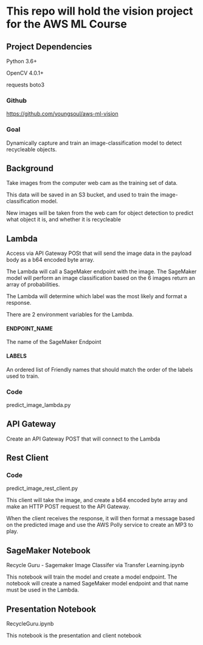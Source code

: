 # This repo will hold the vision project for the AWS ML Course

## Project Dependencies

Python 3.6+

OpenCV 4.0.1+

requests
boto3

### Github
https://github.com/youngsoul/aws-ml-vision

### Goal

Dynamically capture and train an image-classification model to detect recycleable objects.

## Background

Take images from the computer web cam as the training set of data.  

This data will be saved in an S3 bucket, and used to train the image-classification model.  

New images will be taken from the web cam for object detection to predict what object it is, and whether it is recycleable


## Lambda

Access via API Gateway POSt that will send the image data in the payload body as a b64 encoded byte array.

The Lambda will call a SageMaker endpoint with the image.  The SageMaker model will perform an image classification based on the 6 images return an array of probabilities.

The Lambda will determine which label was the most likely and format a response.

There are 2 environment variables for the Lambda.

#### ENDPOINT_NAME

The name of the SageMaker Endpoint

#### LABELS

An ordered list of Friendly names that should match the order of the labels used to train.


### Code
predict_image_lambda.py


## API Gateway

Create an API Gateway POST that will connect to the Lambda

## Rest Client

### Code
predict_image_rest_client.py

This client will take the image, and create a b64 encoded byte array and make an HTTP POST request to the API Gateway.  

When the client receives the response, it will then format a message based on the predicted image and use the AWS Polly service to create an MP3 to play.

## SageMaker Notebook

Recycle Guru - Sagemaker Image Classifer via Transfer Learning.ipynb

This notebook will train the model and create a model endpoint.  The notebook will create a named SageMaker model endpoint and that name must be used in the Lambda.


## Presentation Notebook

RecycleGuru.ipynb

This notebook is the presentation and client notebook

